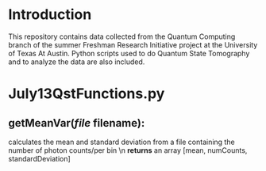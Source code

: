 # Introduction

This repository contains data collected from the Quantum Computing branch of the summer Freshman Research Initiative project at the University of Texas At Austin. Python scripts used to do Quantum State Tomography and to analyze the data are also included. 

# July13QstFunctions.py

## getMeanVar(*file* filename):
calculates the mean and standard deviation from a file containing the number of photon counts/per bin
\n **returns**  an array [mean, numCounts, standardDeviation]